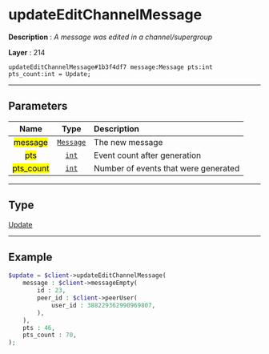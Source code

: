 # updateEditChannelMessage

**Description** : *A message was edited in a channel/supergroup*

**Layer** : 214

```tl
updateEditChannelMessage#1b3f4df7 message:Message pts:int pts_count:int = Update;
```

---

## Parameters

| Name | Type | Description |
| :---: | :---: | :--- |
| <mark>message</mark> | [`Message`](type/Message) | The new message |
| <mark>pts</mark> | [`int`](type/int) | Event count after generation |
| <mark>pts_count</mark> | [`int`](type/int) | Number of events that were generated |

---

## Type

[Update](type/Update)

---

## Example

```php
$update = $client->updateEditChannelMessage(
	message : $client->messageEmpty(
		id : 23,
		peer_id : $client->peerUser(
			user_id : 388229362990969807,
		),
	),
	pts : 46,
	pts_count : 70,
);
```